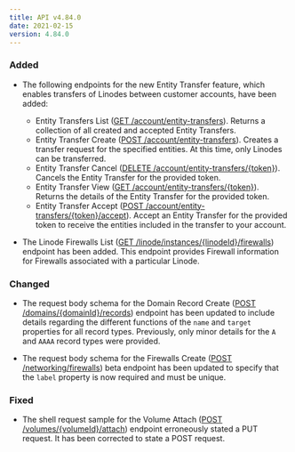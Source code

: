 ```yaml
---
title: API v4.84.0
date: 2021-02-15
version: 4.84.0
---
```


### Added

- The following endpoints for the new Entity Transfer feature, which enables transfers of Linodes between customer accounts, have been added:

    - Entity Transfers List ([GET /account/entity-transfers](https://www.linode.com/docs/api/account/#entity-transfers-list)). Returns a collection of all created and accepted Entity Transfers.
    - Entity Transfer Create ([POST /account/entity-transfers](https://www.linode.com/docs/api/account/#entity-transfer-create)). Creates a transfer request for the specified entities. At this time, only Linodes can be transferred.
    - Entity Transfer Cancel ([DELETE /account/entity-transfers/{token}](https://www.linode.com/docs/api/account/#entity-transfer-cancel)). Cancels the Entity Transfer for the provided token.
    - Entity Transfer View ([GET /account/entity-transfers/{token}](https://www.linode.com/docs/api/account/#entity-transfer-view)). Returns the details of the Entity Transfer for the provided token.
    - Entity Transfer Accept ([POST /account/entity-transfers/{token}/accept](https://www.linode.com/docs/api/account/#entity-transfer-accept)). Accept an Entity Transfer for the provided token to receive the entities included in the transfer to your account.

- The Linode Firewalls List ([GET /linode/instances/{linodeId}/firewalls](https://www.linode.com/docs/api/linode-instances/#firewalls-list)) endpoint has been added. This endpoint provides Firewall information for Firewalls associated with a particular Linode.

### Changed

- The request body schema for the Domain Record Create ([POST /domains/{domainId}/records](https://www.linode.com/docs/api/domains/#domain-record-create)) endpoint has been updated to include details regarding the different functions of the `name` and `target` properties for all record types. Previously, only minor details for the `A` and `AAAA` record types were provided.

- The request body schema for the Firewalls Create ([POST /networking/firewalls](https://www.linode.com/docs/api/networking/#firewall-create)) beta endpoint has been updated to specify that the `label` property is now required and must be unique.

### Fixed

- The shell request sample for the Volume Attach ([POST /volumes/{volumeId}/attach](https://www.linode.com/docs/api/volumes/#volume-attach)) endpoint erroneously stated a PUT request. It has been corrected to state a POST request.